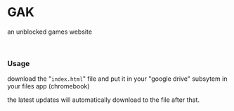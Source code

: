 # GAK
an unblocked games website

<br>

### Usage
download the "```index.html```" file and put it in your "google drive" subsytem in your files app (chromebook)

the latest updates will automatically download to the file after that.